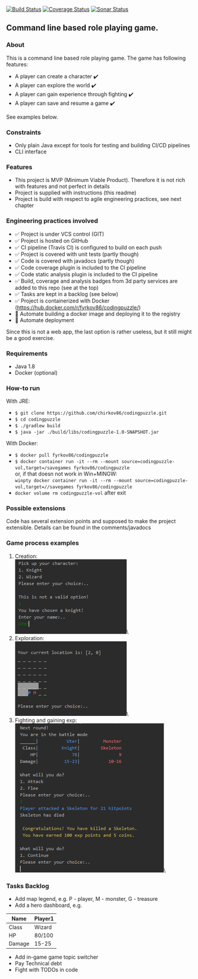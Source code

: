 [![Build Status](https://travis-ci.org/chirkov86/codingpuzzle.svg?branch=master)](https://travis-ci.org/chirkov86/codingpuzzle)
[![Coverage Status](https://codecov.io/gh/chirkov86/codingpuzzle/branch/master/graph/badge.svg)](https://codecov.io/gh/chirkov86/codingpuzzle)
[![Sonar Status](https://sonarcloud.io/api/project_badges/measure?project=chirkov86_codingpuzzle&metric=alert_status)](https://sonarcloud.io/dashboard?id=chirkov86_codingpuzzle)

## Command line based role playing game.

### About
This is a command line based role playing game.
The game has following features:
- A player can create a character :heavy_check_mark:
- A player can explore the world :heavy_check_mark:
- A player can gain experience through fighting :heavy_check_mark:
- A player can save and resume a game :heavy_check_mark:

See examples below.

### Constraints
- Only plain Java except for tools for testing and building CI/CD pipelines
- CLI interface

### Features
- This project is MVP (Minimum Viable Product). Therefore it is not rich with features and not perfect in details
- Project is supplied with instructions (this readme) 
- Project is build with respect to agile engineering practices, see next chapter

### Engineering practices involved
- :white_check_mark: Project is under VCS control (GIT)
- :white_check_mark: Project is hosted on GitHub
- :white_check_mark: CI pipeline (Travis CI) is configured to build on each push
- :white_check_mark: Project is covered with unit tests (partly though)
- :white_check_mark: Code is covered with javadocs (partly though)
- :white_check_mark: Code coverage plugin is included to the CI pipeline
- :white_check_mark: Code static analysis plugin is included to the CI pipeline
- :white_check_mark: Build, coverage and analysis badges from 3d party services are added to this repo (see at the top)
- :white_check_mark: Tasks are kept in a backlog (see below)
- :white_check_mark: Project is containerized with Docker (https://hub.docker.com/r/fyrkov86/codingpuzzle/)
- :black_square_button: Automate building a docker image and deploying it to the registry
- :black_square_button: Automate deployment

Since this is not a web app, the last option is rather useless, but it still might be a good exercise.

### Requirements
- Java 1.8
- Docker (optional)

### How-to run
With JRE:
- `$ git clone https://github.com/chirkov86/codingpuzzle.git`
- `$ cd codingpuzzle`
- `$ ./gradlew build`
- `$ java -jar ./build/libs/codingpuzzle-1.0-SNAPSHOT.jar`

With Docker:
- `$ docker pull fyrkov86/codingpuzzle`
- `$ docker container run -it --rm --mount source=codingpuzzle-vol,target=/savegames fyrkov86/codingpuzzle`\
or, if that doesn not work in Win+MINGW:\
`winpty docker container run -it --rm --mount source=codingpuzzle-vol,target=//savegames fyrkov86/codingpuzzle`
- `docker volume rm codingpuzzle-vol` after exit

### Possible extensions
Code has several extension points and supposed to make the project extensible. 
Details can be found in the comments/javadocs

### Game process examples 
1. Creation:\
![Creation](images/Creation.png)\
2. Exploration:\
![Creation](images/Exploration.png)\
3. Fighting and gaining exp:\
![Creation](images/Fighting.png)\

### Tasks Backlog
- Add map legend, e.g. P - player, M - monster, G - treasure
- Add a hero dashboard, e.g.

Name | Player1
------------ | -------------
Class | Wizard
HP | 80/100
Damage | 15-25

- Add in-game game topic switcher
- Pay Technical debt
- Fight with TODOs in code

